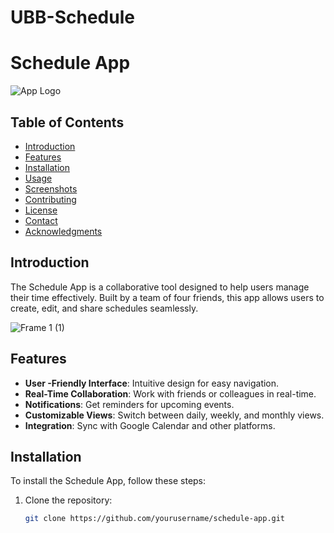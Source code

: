 # UBB-Schedule
# Schedule App

![App Logo](link_to_your_logo)  <!-- Optional: Add a logo or screenshot -->

## Table of Contents
- [Introduction](#introduction)
- [Features](#features)
- [Installation](#installation)
- [Usage](#usage)
- [Screenshots](#screenshots)
- [Contributing](#contributing)
- [License](#license)
- [Contact](#contact)
- [Acknowledgments](#acknowledgments)

## Introduction
The Schedule App is a collaborative tool designed to help users manage their time effectively. Built by a team of four friends, this app allows users to create, edit, and share schedules seamlessly.

![Frame 1 (1)](https://github.com/user-attachments/assets/9f79b859-1213-4ca2-b1e8-0528ddb8a47a)

## Features
- **User -Friendly Interface**: Intuitive design for easy navigation.
- **Real-Time Collaboration**: Work with friends or colleagues in real-time.
- **Notifications**: Get reminders for upcoming events.
- **Customizable Views**: Switch between daily, weekly, and monthly views.
- **Integration**: Sync with Google Calendar and other platforms.

## Installation
To install the Schedule App, follow these steps:
1. Clone the repository:
   ```bash
   git clone https://github.com/yourusername/schedule-app.git
